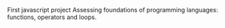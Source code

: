 First javascript project
Assessing foundations of programming languages:
functions, operators and loops.